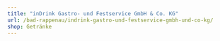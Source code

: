 ```yaml
---
title: "inDrink Gastro- und Festservice GmbH & Co. KG"
url: /bad-rappenau/indrink-gastro-und-festservice-gmbh-und-co-kg/
shop: Getränke
---
```

